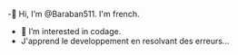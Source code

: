 -👋 Hi, I’m @Baraban511. I'm french.
- 👀 I’m interested in codage. 
- J'apprend le developpement en resolvant des erreurs...

